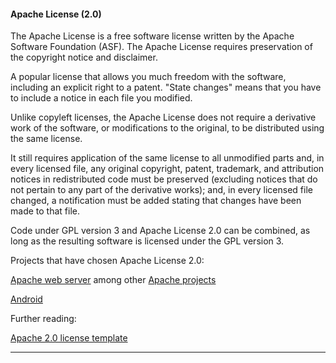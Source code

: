 #### Apache License (2.0)

The Apache License is a free software license written by the Apache Software Foundation (ASF). The Apache License requires preservation of the copyright notice and disclaimer. 

A popular license that allows you much freedom with the software, including an explicit right to a patent. "State changes" means that you have to include a notice in each file you modified.

Unlike copyleft licenses, the Apache License does not require a derivative work of the software, or modifications to the original, to be distributed using the same license. 

It still requires application of the same license to all unmodified parts and, in every licensed file, any original copyright, patent, trademark, and attribution notices in redistributed code must be preserved (excluding notices that do not pertain to any part of the derivative works); and, in every licensed file changed, a notification must be added stating that changes have been made to that file.

Code under GPL version 3 and Apache License 2.0 can be combined, as long as the resulting software is licensed under the GPL version 3.

Projects that have chosen Apache License 2.0:

[Apache web server](http://httpd.apache.org/ "Apache httpd") among other [Apache projects](http://projects.apache.org/indexes/alpha.html "Alphabetical list of apache projects")

[Android](http://source.android.com/source/licenses.html "Apache 2.0 license")


Further reading:

[Apache 2.0 license template](http://opensource.org/licenses/Apache-2.0 "Apache 2.0 license")
***
